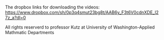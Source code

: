 The dropbox links for downloading the videos: 
https://www.dropbox.com/sh/0p3q4smut23bg8t/AAB6y_F3t6V0cdnXDE_I27z_a?dl=0

All rights reserverd to professor Kutz at University of Washington-Applied Mathmatic Departments

